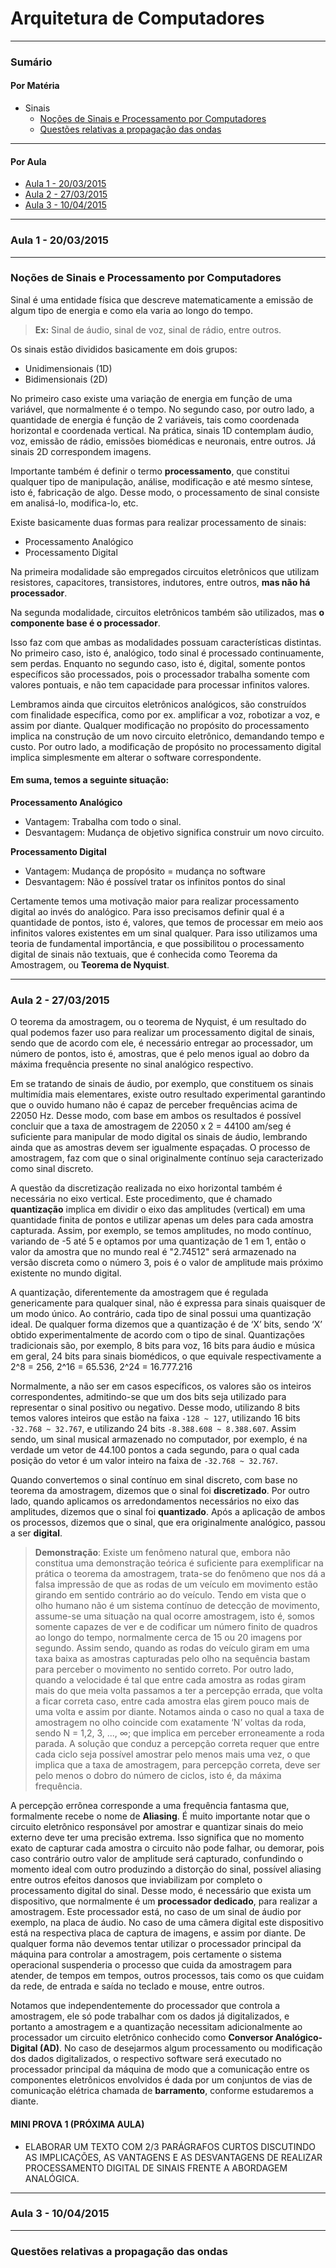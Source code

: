 # Arquitetura de Computadores

----
### Sumário

#### Por Matéria

- Sinais
  - [Noções de Sinais e Processamento por Computadores](#Noções)
  - [Questões relativas a propagação das ondas](#Questões)

----
#### Por Aula

- [Aula 1 - 20/03/2015](#Aula-1)
- [Aula 2 - 27/03/2015](#Aula-2)
- [Aula 3 - 10/04/2015](#Aula-3)



----
### Aula 1 - 20/03/2015
----

### Noções de Sinais e Processamento por Computadores 

Sinal é uma entidade física que descreve matematicamente a emissão de algum tipo de energia e como ela varia ao longo do tempo.
> **Ex:** Sinal de áudio, sinal de voz, sinal de rádio, entre outros.

Os sinais estão divididos basicamente em dois grupos:
- Unidimensionais (1D)
- Bidimensionais (2D)

No primeiro caso existe uma variação de energia em função de uma variável, que normalmente é o tempo. No segundo caso, por outro lado, a quantidade de energia é função de 2 variáveis, tais como coordenada horizontal e coordenada vertical. Na prática, sinais 1D contemplam áudio, voz, emissão de rádio, emissões biomédicas e neuronais, entre outros. Já sinais 2D correspondem imagens.

Importante também é definir o termo **processamento**, que constitui qualquer tipo de manipulação, análise, modificação e até mesmo síntese, isto é, fabricação de algo. Desse modo, o processamento de sinal consiste em analisá-lo, modifica-lo, etc.

Existe basicamente duas formas para realizar processamento de sinais:

- Processamento Analógico
- Processamento Digital


Na primeira modalidade são empregados circuitos eletrônicos que utilizam resistores, capacitores, transistores, indutores, entre outros, **mas não há processador**.

Na segunda modalidade, circuitos eletrônicos também são utilizados, mas **o componente base é o processador**.

Isso faz com que ambas as modalidades possuam características distintas. No primeiro caso, isto é, analógico, todo sinal é processado continuamente, sem perdas. Enquanto no segundo caso, isto é, digital, somente pontos específicos são processados, pois o processador trabalha somente com valores pontuais, e não tem capacidade para processar infinitos valores.

Lembramos ainda que circuitos eletrônicos analógicos, são construídos com finalidade específica, como por ex. amplificar a voz, robotizar a voz, e assim por diante. Qualquer modificação no propósito do processamento implica na construção de um novo circuito eletrônico, demandando tempo e custo. Por outro lado, a modificação de propósito no processamento digital implica simplesmente em alterar o software correspondente. 

#### Em suma, temos a seguinte situação:
**Processamento Analógico**
- Vantagem: Trabalha com todo o sinal.
- Desvantagem: Mudança de objetivo significa construir um novo circuito.

**Processamento Digital**
- Vantagem: Mudança de propósito = mudança no software
- Desvantagem: Não é possível tratar os infinitos pontos do sinal

Certamente temos uma motivação maior para realizar processamento digital ao invés do analógico. Para isso precisamos definir qual é a quantidade de pontos, isto é, valores, que temos de processar em meio aos infinitos valores existentes em um sinal qualquer. Para isso utilizamos uma teoria de fundamental importância, e que possibilitou o processamento digital de sinais não textuais, que é conhecida como Teorema da Amostragem, ou **Teorema de Nyquist**.

---

### Aula 2 - 27/03/2015 

O teorema da amostragem, ou o teorema de Nyquist, é um resultado do qual podemos fazer uso para realizar um processamento digital de sinais, sendo que de acordo com ele, é necessário entregar ao processador, um número de pontos, isto é, amostras, que é pelo menos igual ao dobro da máxima frequência presente no sinal analógico respectivo.

Em se tratando de sinais de áudio, por exemplo, que constituem os sinais multimídia mais elementares, existe outro resultado experimental garantindo que o ouvido humano não é capaz de perceber frequências acima de 22050 Hz. Desse modo, com base em ambos os resultados é possível concluir que a taxa de amostragem de 22050 x 2 = 44100 am/seg é suficiente para manipular de modo digital os sinais de áudio, lembrando ainda que as amostras devem ser igualmente espaçadas. O processo de amostragem, faz com que o sinal originalmente contínuo seja caracterizado como sinal discreto.

A questão da discretização realizada no eixo horizontal também é necessária no eixo vertical. Este procedimento, que é chamado **quantização** implica em dividir o eixo das amplitudes (vertical) em uma quantidade finita de pontos e utilizar apenas um deles para cada amostra capturada. Assim, por exemplo, se temos amplitudes, no modo contínuo, variando de -5 até 5 e optamos por uma quantização de 1 em 1, então o valor da amostra que no mundo real é "2.74512" será armazenado na versão discreta como o número 3, pois é o valor de amplitude mais próximo existente no mundo digital.

A quantização, diferentemente da amostragem que é regulada genericamente para qualquer sinal, não é expressa para sinais quaisquer de um modo único. Ao contrário, cada tipo de sinal possui uma quantização ideal. De qualquer forma dizemos que a quantização é de ‘X’ bits, sendo ‘X’ obtido experimentalmente de acordo com o tipo de sinal. Quantizações tradicionais são, por exemplo, 8 bits para voz, 16 bits para áudio e música em geral, 24 bits para sinais biomédicos, o que equivale respectivamente a 2^8 = 256, 2^16 = 65.536, 2^24 = 16.777.216

Normalmente, a não ser em casos específicos, os valores são os inteiros correspondentes, admitindo-se que um dos bits seja utilizado para representar o sinal positivo ou negativo. Desse modo, utilizando 8 bits temos valores inteiros que estão na faixa `-128 ~ 127`, utilizando 16 bits `-32.768 ~ 32.767`, e utilizando 24 bits `-8.388.608 ~ 8.388.607`.
Assim sendo, um sinal musical armazenado no computador, por exemplo, é na verdade um vetor de 44.100 pontos a cada segundo, para o qual cada posição do vetor é um valor inteiro na faixa de `-32.768 ~ 32.767`.

Quando convertemos o sinal contínuo em sinal discreto, com base no teorema da amostragem, dizemos que o sinal foi **discretizado**. Por outro lado, quando aplicamos os arredondamentos necessários no eixo das amplitudes, dizemos que o sinal foi **quantizado**. Após a aplicação de ambos os processos, dizemos que o sinal, que era originalmente analógico, passou a ser **digital**.

>**Demonstração**: Existe um fenômeno natural que, embora não constitua uma demonstração teórica é suficiente para exemplificar na prática o teorema da amostragem, trata-se do fenômeno que nos dá a falsa impressão de que as rodas de um veículo em movimento estão girando em sentido contrário ao do veículo. Tendo em vista que o olho humano não é um sistema contínuo de detecção de movimento, assume-se uma situação na qual ocorre amostragem, isto é, somos somente capazes de ver e de codificar um número finito de quadros ao longo do tempo, normalmente cerca de 15 ou 20 imagens por segundo. Assim sendo, quando as rodas do veículo giram em uma taxa baixa as amostras capturadas pelo olho na sequência bastam para perceber o movimento no sentido correto. Por outro lado, quando a velocidade é tal que entre cada amostra as rodas giram mais do que meia volta passamos a ter a percepção errada, que volta a ficar correta caso, entre cada amostra elas girem pouco mais de uma volta e assim por diante. Notamos ainda o caso no qual a taxa de amostragem no olho coincide com exatamente ‘N’ voltas da roda, sendo N = 1,2, 3, ..., ∞; que implica em perceber erroneamente a roda parada. A solução que conduz a percepção correta requer que entre cada ciclo seja possível amostrar pelo menos mais uma vez, o que implica que a taxa de amostragem, para percepção correta, deve ser pelo menos o dobro do número de ciclos, isto é, da máxima frequência.

A percepção errônea corresponde a uma frequência fantasma que, formalmente recebe o nome de **Aliasing**. É muito importante notar que o circuito eletrônico responsável por amostrar e quantizar sinais do meio externo deve ter uma precisão extrema. Isso significa que no momento exato de capturar cada amostra o circuito não pode falhar, ou demorar, pois caso contrário outro valor de amplitude será capturado, confundindo o momento ideal com outro produzindo a distorção do sinal, possível aliasing entre outros efeitos danosos que inviabilizam por completo o processamento digital do sinal. Desse modo, é necessário que exista um dispositivo, que normalmente é um **processador dedicado**, para realizar a amostragem. Este processador está, no caso de um sinal de áudio por exemplo, na placa de áudio. No caso de uma câmera digital este dispositivo está na respectiva placa de captura de imagens, e assim por diante. De qualquer forma não devemos tentar utilizar o processador principal da máquina para controlar a amostragem, pois certamente o sistema operacional suspenderia o processo que cuida da amostragem para atender, de tempos em tempos, outros processos, tais como os que cuidam da rede, de entrada e saída no teclado e mouse, entre outros.

Notamos que independentemente do processador que controla a amostragem, ele só pode trabalhar com os dados já digitalizados, e portanto a amostragem e a quantização necessitam adicionalmente ao processador um circuito eletrônico conhecido como **Conversor Analógico-Digital (AD)**. No caso de desejarmos algum processamento ou modificação dos dados digitalizados, o respectivo software será executado no processador principal da máquina de modo que a comunicação entre os componentes eletrônicos envolvidos é dada por um conjuntos de vias de comunicação elétrica chamada de **barramento**, conforme estudaremos a diante.

#### MINI PROVA 1 (PRÓXIMA AULA) 
- ELABORAR UM TEXTO COM 2/3 PARÁGRAFOS CURTOS DISCUTINDO AS IMPLICAÇÕES, AS VANTAGENS E AS DESVANTAGENS DE REALIZAR PROCESSAMENTO DIGITAL DE SINAIS FRENTE A ABORDAGEM ANALÓGICA. 

----

### Aula 3 - 10/04/2015

----

### Questões relativas a propagação das ondas 
